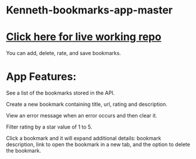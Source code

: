 # Kenneth-bookmarks-app-master
# [Click here for live working repo](https://thinkful-ei-tiger.github.io/Kenneth-Jamison-Bookmarks-App/)



You can add, delete, rate, and save bookmarks.


# App Features:

See a list of the bookmarks stored in the API.

Create a new bookmark containing title, url, rating and description.

View an error message when an error occurs and then clear it.

Filter rating by a star value of 1 to 5.

Click a bookmark and it will expand additional details: bookmark description, link to open the bookmark in a new tab, and the option to delete the bookmark.
